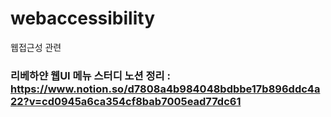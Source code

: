 # webaccessibility
웹접근성 관련


### 리베하얀 웹UI 메뉴 스터디 노션 정리 : https://www.notion.so/d7808a4b984048bdbbe17b896ddc4a22?v=cd0945a6ca354cf8bab7005ead77dc61
